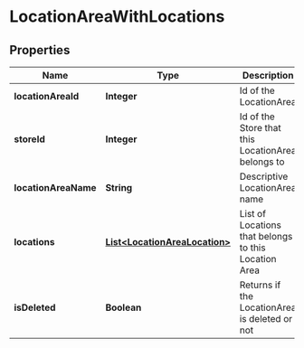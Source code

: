 
# LocationAreaWithLocations

## Properties
Name | Type | Description | Notes
------------ | ------------- | ------------- | -------------
**locationAreaId** | **Integer** | Id of the LocationArea | 
**storeId** | **Integer** | Id of the Store that this LocationArea belongs to | 
**locationAreaName** | **String** | Descriptive LocationArea name | 
**locations** | [**List&lt;LocationAreaLocation&gt;**](LocationAreaLocation.md) | List of Locations that belongs to this Location Area |  [optional]
**isDeleted** | **Boolean** | Returns if the LocationArea is deleted or not |  [optional]



